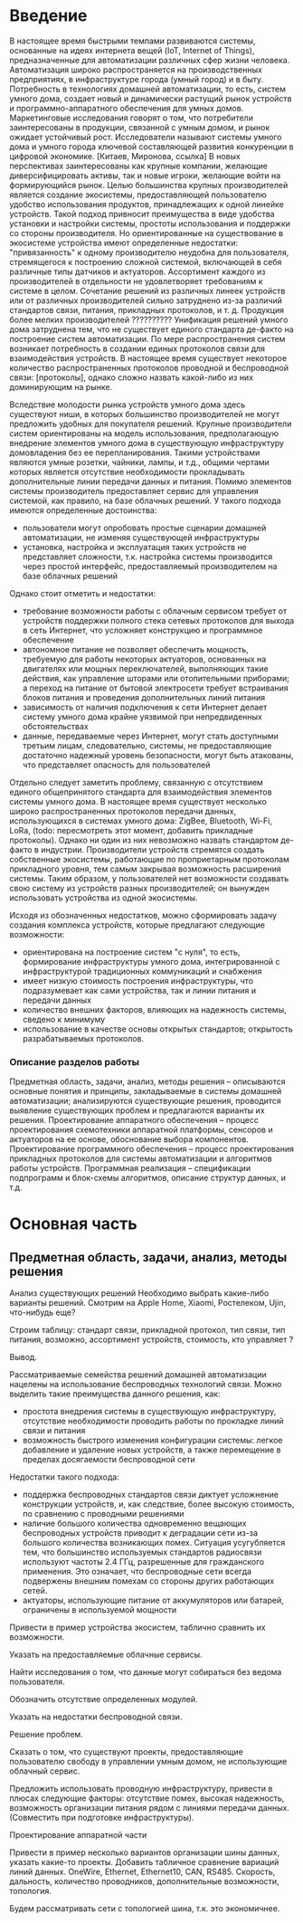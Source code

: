 # Введение
В настоящее время быстрыми темпами развиваются системы, основанные на идеях интернета вещей (IoT, Internet of Things), предназначенные для автоматизации различных сфер жизни человека. Автоматизация широко распространяется на производственных предприятиях, в инфраструктуре города (умный город) и в быту. Потребность в технологиях домашней автоматизации, то есть, систем умного дома, создает новый и динамически растущий рынок устройств и программно-аппаратного обеспечения для умных домов.
Маркетинговые исследования говорят о том, что потребители заинтересованы в продукции, связанной с умным домом, и рынок ожидает устойчивый рост. Исследователи называют системы умного дома и умного города ключевой составляющей развития конкуренции в цифровой экономике. [Китаев, Миронова, ссылка] В новых перспективах заинтересованы как крупные компании, желающие диверсифицировать активы, так и новые игроки, желающие войти на формирующийся рынок.
Целью большинства крупных производителей является создание экосистемы, предоставляющей пользователю удобство использования продуктов, принадлежащих к одной линейке устройств. Такой подход привносит преимущества в виде удобства установки и настройки системы, простоты использования и поддержки со стороны производителя. Но ориентированные на существование в экосистеме устройства имеют определенные недостатки: "привязанность" к одному производителю неудобна для пользователя, стремящегося к построению сложной системой, включающей в себя различные типы датчиков и актуаторов. Ассортимент каждого из производителей в отдельности не удовлетворяет требованиям к системе в целом. Сочетание решений из различных линеек устройств или от различных производителей сильно затруднено из-за различий стандартов связи, питания, прикладных протоколов, и т. д.
Продукция более мелких производителей ?????????? 
Унификация решений умного дома затруднена тем, что не существует единого стандарта де-факто на построение систем автоматизации. По мере распространения систем возникает потребность в создании единых протоколов связи для взаимодействия устройств. В настоящее время существует некоторое количество распространенных протоколов проводной и беспроводной связи: [протоколы], однако сложно назвать какой-либо из них доминирующим на рынке.

Вследствие молодости рынка устройств умного дома здесь существуют ниши, в которых большинство производителей не могут предложить удобных для покупателя решений. Крупные производители систем ориентированы на модель использования, предполагающую внедрение элементов умного дома в существующую инфраструктуру домовладения без ее перепланирования. Такими устройствами являются умные розетки, чайники, лампы, и т.д., общими чертами которых является отсутствие необходимости прокладывать дополнительные линии передачи данных и питания. Помимо элементов системы производитель предоставляет сервис для управления системой, как правило, на базе облачных решений. 
У такого подхода имеются определенные достоинства:

- пользователи могут опробовать простые сценарии домашней автоматизации, не изменяя существующей инфраструктуры
- установка, настройка и эксплуатация таких устройств не представляет сложности, т.к. настройка системы производится через простой интерфейс, предоставляемый производителем на базе облачных решений

Однако стоит отметить и недостатки:

- требование возможности работы с облачным сервисом требует от устройств поддержки полного стека сетевых протоколов для выхода в сеть Интернет, что усложняет конструкцию и программное обеспечение
- автономное питание не позволяет обеспечить мощность, требуемую для работы некоторых актуаторов, основанных на двигателях или мощных переключателей, выполняющих такие действия, как управление шторами или отопительными приборами; а переход на питание от бытовой электросети требует встраивания блоков питания и проведения дополнительных линий питания
- зависимость от наличия подключения к сети Интернет делает систему умного дома крайне уязвимой при непредвиденных обстоятельствах
- данные, передаваемые через Интернет, могут стать доступными третьим лицам, следовательно, системы, не предоставляющие достаточно надежный уровень безопасности, могут быть атакованы, что представляет опасность для пользователей

Отдельно следует заметить проблему, связанную с отсутствием единого общепринятого стандарта для взаимодействия элементов системы умного дома. В настоящее время существует несколько широко распространенных протоколов передачи данных, использующихся в системах умного дома: ZigBee, Bluetooth, Wi-Fi, LoRa, (todo: пересмотреть этот момент, добавить прикладные протоколы). Однако ни один из них невозможно назвать стандартом де-факто в индустрии. Производители устройств стремятся создать собственные экосистемы, работающие по проприетарным протоколам прикладного уровня, тем самым закрывая возможность расширения системы. Таким образом, у пользователей нет возможности создавать свою систему из устройств разных производителей; он вынужден использовать устройства из одной экосистемы.

Исходя из обозначенных недостатков, можно сформировать задачу создания комплекса устройств, которые предлагают следующие возможности:

- ориентирована на построение систем "с нуля", то есть, формирование инфраструктуры умного дома, интегрированной с инфраструктурой традиционных коммуникаций и снабжения
- имеет низкую стоимость построения инфраструктуры, что подразумевает как сами устройства, так и линии питания и передачи данных
- количество внешних факторов, влияющих на надежность системы, сведено  к минимуму
- использование в качестве основы открытых стандартов; открытость разрабатываемых протоколов.

### Описание разделов работы

Предметная область, задачи, анализ, методы решения – описываются основные понятия и принципы, закладываемые в системы домашней автоматизации; анализируются существующие решения, проводится выявление существующих проблем и предлагаются варианты их решения.
Проектирование аппаратного обеспечения – процесс проектирования схемотехники аппаратной платформы, сенсоров и актуаторов на ее основе, обоснование выбора компонентов.
Проектирование программного обеспечения – процесс проектирования прикладных протоколов для системы автоматизации и алгоритмов работы устройств.
Программная реализация – спецификации подпрограмм и блок-схемы алгоритмов, описание структур данных, и т.д.

# Основная часть

## Предметная область, задачи, анализ, методы решения

Анализ существующих решений
Необходимо выбрать какие-либо варианты решений.
Смотрим на Apple Home, Xiaomi, Ростелеком, Ujin, что-нибудь еще?

Строим таблицу: стандарт связи, прикладной протокол, тип связи, тип питания, возможно, ассортимент устройств, стоимость, кто управляет ?

Вывод.

Рассматриваемые семейства решений домашней автоматизации нацелены на использование беспроводных технологий связи. Можно выделить такие преимущества данного решения, как:

- простота внедрения системы в существующую инфраструктуру, отсутствие необходимости проводить работы по прокладке линий связи и питания
- возможность быстрого изменения конфигурации системы: легкое добавление и удаление новых устройств, а также перемещение в пределах досягаемости беспроводной сети

Недостатки такого подхода:

- поддержка беспроводных стандартов связи диктует усложнение конструкции устройств, и, как следствие, более высокую стоимость, по сравнению с проводными решениями
- наличие большого количества одновременно вещающих беспроводных устройств приводит к деградации сети из-за большого количества возникающих помех. Ситуация усугубляется тем, что большинство используемых стандартов радиосвязи используют частоты 2.4 ГГц, разрешенные для гражданского применения. Это означает, что беспроводные сети всегда подвержены внешним помехам со стороны других работающих сетей.
- актуаторы, использующие питание от аккумуляторов или батарей, ограничены в используемой мощности


Привести в пример устройства экосистем, таблично сравнить их возможности.

Указать на предоставляемые облачные сервисы.

Найти исследования о том, что данные могут собираться без ведома пользователя.

Обозначить отсутствие определенных модулей.

Указать на недостатки беспроводной связи.

Решение проблем.

Сказать о том, что существуют проекты, предоставляющие пользователю свободу в управлении умным домом, не использующие облачный сервис.

Предложить использовать проводную инфраструктуру, привести в плюсах следующие факторы: отсутствие помех, высокая надежность, возможность организации питания рядом с линиями передачи данных. (Совместить при подготовке инфраструктуры).

Проектирование аппаратной части

Привести в пример несколько вариантов организации шины данных, указать какие-то проекты.
Добавить табличное сравнение вариаций линий данных.
OneWire, Ethernet, Ethernet10, CAN, RS485.
Скорость, дальность, количество проводников, дополнительные возможности, топология.

Будем рассматривать сети с топологией шина, т.к. это экономичнее. 
